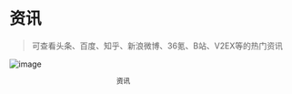 # 资讯

> 可查看头条、百度、知乎、新浪微博、36氪、B站、V2EX等的热门资讯

<div style="width: 400px;">
  <img src="/images/news/news.png" alt="image">
  <p style="font-size: 12px; text-align: center;">资讯</p>
</div>
